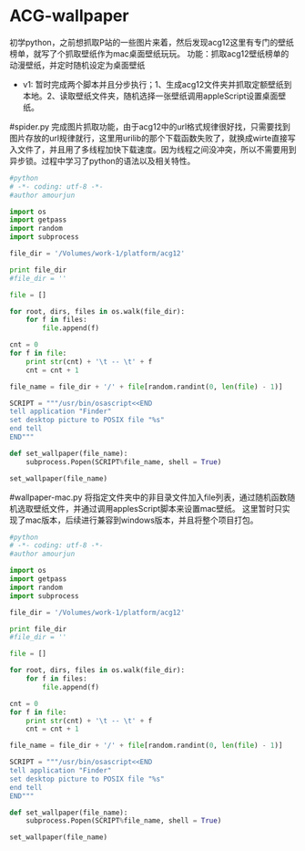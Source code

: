 # ACG-wallpaper
初学python，之前想抓取P站的一些图片来着，然后发现acg12这里有专门的壁纸榜单，就写了个抓取壁纸作为mac桌面壁纸玩玩。
功能：抓取acg12壁纸榜单的动漫壁纸，并定时随机设定为桌面壁纸

 - v1: 暂时完成两个脚本并且分步执行；1、生成acg12文件夹并抓取定额壁纸到本地。2、读取壁纸文件夹，随机选择一张壁纸调用appleScript设置桌面壁纸。

#spider.py
完成图片抓取功能，由于acg12中的url格式规律很好找，只需要找到图片存放的url规律就行，这里用urilib的那个下载函数失败了，就换成wirte直接写入文件了，并且用了多线程加快下载速度。因为线程之间没冲突，所以不需要用到异步锁。过程中学习了python的语法以及相关特性。
```python { .theme-legacy }
#python
# -*- coding: utf-8 -*-
#author amourjun

import os
import getpass
import random
import subprocess

file_dir = '/Volumes/work-1/platform/acg12'

print file_dir
#file_dir = ''

file = []

for root, dirs, files in os.walk(file_dir):
    for f in files:
        file.append(f)

cnt = 0
for f in file:
    print str(cnt) + '\t -- \t' + f
    cnt = cnt + 1

file_name = file_dir + '/' + file[random.randint(0, len(file) - 1)]

SCRIPT = """/usr/bin/osascript<<END
tell application "Finder"
set desktop picture to POSIX file "%s"
end tell
END"""

def set_wallpaper(file_name):
    subprocess.Popen(SCRIPT%file_name, shell = True)

set_wallpaper(file_name)
```


#wallpaper-mac.py
将指定文件夹中的非目录文件加入file列表，通过随机函数随机选取壁纸文件，并通过调用applesScript脚本来设置mac壁纸。
这里暂时只实现了mac版本，后续进行兼容到windows版本，并且将整个项目打包。
```python { .theme-legacy }
#python
# -*- coding: utf-8 -*-
#author amourjun

import os
import getpass
import random
import subprocess

file_dir = '/Volumes/work-1/platform/acg12'

print file_dir
#file_dir = ''

file = []

for root, dirs, files in os.walk(file_dir):
    for f in files:
        file.append(f)

cnt = 0
for f in file:
    print str(cnt) + '\t -- \t' + f
    cnt = cnt + 1

file_name = file_dir + '/' + file[random.randint(0, len(file) - 1)]

SCRIPT = """/usr/bin/osascript<<END
tell application "Finder"
set desktop picture to POSIX file "%s"
end tell
END"""

def set_wallpaper(file_name):
    subprocess.Popen(SCRIPT%file_name, shell = True)

set_wallpaper(file_name)
```
